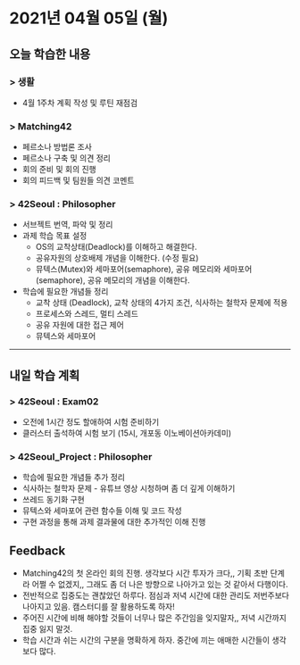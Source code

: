 # 2021년 04월 05일 (월) 

## 오늘 학습한 내용

### > 생활

- 4월 1주차 계획 작성 및 루틴 재점검

###  > Matching42

- 페르소나 방법론 조사
- 페르소나 구축 및 의견 정리
- 회의 준비 및 회의 진행
- 회의 피드백 및 팀원들 의견 코멘트

### > 42Seoul : Philosopher

- 서브젝트 번역, 파악 및 정리
- 과제 학습 목표 설정
  - OS의 교착상태(Deadlock)를 이해하고 해결한다.
  - 공유자원의 상호배제 개념을 이해한다. (수정 필요)
  - 뮤텍스(Mutex)와 세마포어(semaphore), 공유 메모리와 세마포어(semaphore), 공유 메모리의 개념을 이해한다.
- 학습에 필요한 개념들 정리
  - 교착 상태 (Deadlock), 교착 상태의 4가지 조건, 식사하는 철학자 문제에 적용
  - 프로세스와 스레드, 멀티 스레드
  - 공유 자원에 대한 접근 제어
  - 뮤텍스와 세마포어

---

## 내일 학습 계획

### > 42Seoul : Exam02

- 오전에 1시간 정도 할애하여 시험 준비하기
- 클러스터 출석하여 시험 보기 (15시, 개포동 이노베이션아카데미)

### > 42Seoul_Project : Philosopher

- 학습에 필요한 개념들 추가 정리
- 식사하는 철학자 문제 - 유튜브 영상 시청하며 좀 더 깊게 이해하기
- 쓰레드 동기화 구현
- 뮤텍스와 세마포어 관련 함수들 이해 및 코드 작성
- 구현 과정을 통해 과제 결과물에 대한 추가적인 이해 진행



## Feedback

- Matching42의 첫 온라인 회의 진행. 생각보다 시간 투자가 크다,, 기획 초반 단계라 어쩔 수 없겠지,, 그래도 좀 더 나은 방향으로 나아가고 있는 것 같아서 다행이다.
- 전반적으로 집중도는 괜찮았던 하루다. 점심과 저녁 시간에 대한 관리도 저번주보다 나아지고 있음. 
  캠스터디를 잘 활용하도록 하자!
- 주어진 시간에 비해 해야할 것들이 너무나 많은 주간임을 잊지말자,, 저녁 시간까지 집중 잃지 말것.
- 학습 시간과 쉬는 시간의 구분을 명확하게 하자. 중간에 끼는 애매한 시간들이 생각보다 많다.
